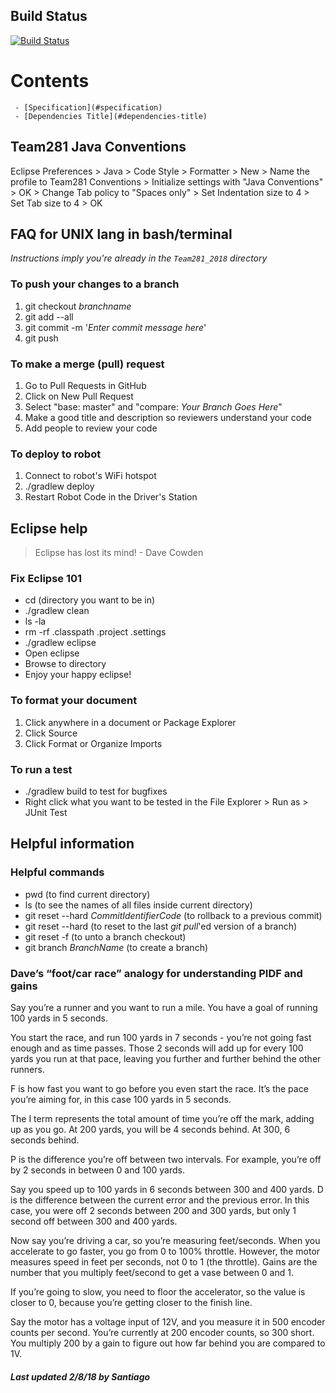 ## Build Status
[![Build Status](https://travis-ci.org/Greenvillians281/Entech281_2018.svg?branch=master)](https://travis-ci.org/Greenvillians281/Entech281_2018)

# Contents
     - [Specification](#specification) 
     - [Dependencies Title](#dependencies-title) 
     
## Team281 Java Conventions
Eclipse Preferences > Java > Code Style > Formatter > New > Name the profile to Team281 Conventions > Initialize settings with "Java Conventions" > OK > Change Tab policy to "Spaces only" > Set Indentation size to 4 > Set Tab size to 4 > OK

## FAQ for UNIX lang in bash/terminal

_Instructions imply you're already in the `Team281_2018` directory_

### To push your changes to a branch
1. git checkout _branchname_
2. git add --all
3. git commit -m '_Enter commit message here_'
4. git push

### To make a merge (pull) request
1. Go to Pull Requests in GitHub
2. Click on New Pull Request
3. Select "base: master" and "compare: _Your Branch Goes Here_"
4. Make a good title and description so reviewers understand your code
5. Add people to review your code

### To deploy to robot
1. Connect to robot's WiFi hotspot 
2. ./gradlew deploy
3. Restart Robot Code in the Driver's Station

## Eclipse help

>Eclipse has lost its mind! - Dave Cowden

### Fix Eclipse 101 
* cd (directory you want to be in)
* ./gradlew clean
* ls -la
* rm -rf .classpath .project .settings 
* ./gradlew eclipse
* Open eclipse
* Browse to directory
* Enjoy your happy eclipse!

### To format your document
1. Click anywhere in a document or Package Explorer
2. Click Source
3. Click Format or Organize Imports

### To run a test
* ./gradlew build to test for bugfixes
* Right click what you want to be tested in the File Explorer > Run as > JUnit Test

## Helpful information

### Helpful commands 
* pwd (to find current directory)
* ls (to see the names of all files inside current directory)
* git reset --hard _CommitIdentifierCode_ (to rollback to a previous commit)
* git reset --hard (to reset to the last _git pull_'ed version of a branch)
* git reset -f (to unto a branch checkout)
* git branch _BranchName_ (to create a branch)

### Dave’s “foot/car race” analogy for understanding PIDF and gains
Say you’re a runner and you want to run a mile. You have a goal of running 100 yards in 5 seconds.

You start the race, and run 100 yards in 7 seconds - you’re not going fast enough and as time passes. Those 2 seconds will add up for every 100 yards you run at that pace, leaving you further and further behind the other runners. 

F is how fast you want to go before you even start the race. It’s the pace you’re aiming for, in this case 100 yards in 5 seconds.

The I term represents the total amount of time you’re off the mark, adding up as you go. At 200 yards, you will be 4 seconds behind. At 300, 6 seconds behind.

P is the difference you’re off between two intervals. For example, you’re off by 2 seconds in between 0 and 100 yards.

Say you speed up to 100 yards in 6 seconds between 300 and 400 yards. D is the difference between the current error and the previous error. In this case, you were off 2 seconds between 200 and 300 yards, but only 1 second off between 300 and 400 yards.

Now say you’re driving a car, so you’re measuring feet/seconds. When you accelerate to go faster, you go from 0 to 100% throttle. However, the motor measures speed in feet per seconds, not 0 to 1 (the throttle). Gains are the number that you multiply feet/second to get a vase between 0 and 1.

If you’re going to slow, you need to floor the accelerator, so the value is closer to 0, because you’re getting closer to the finish line.

Say the motor has a voltage input of 12V, and you measure it in 500 encoder counts per second. You’re currently at 200 encoder counts, so 300 short. You multiply 200 by a gain to figure out how far behind you are compared to 1V.

##### Last updated 2/8/18 by Santiago #####
